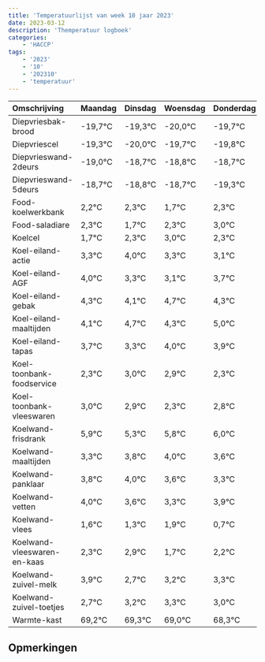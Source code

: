```yaml
---
title: 'Temperatuurlijst van week 10 jaar 2023'
date: 2023-03-12
description: 'Themperatuur logboek'
categories:
    - 'HACCP'
tags:
    - '2023'
    - '10'
    - '202310'
    - 'temperatuur'
---
```

|Omschrijving|Maandag|Dinsdag|Woensdag|Donderdag|Vrijdag|Zaterdag|Zondag|
|:---|:---|:---|:---|:---|:---|:---|:---|
|Diepvriesbak-brood|-19,7°C|-19,3°C|-20,0°C|-19,7°C|-19,8°C|-19,7°C|-20,3°C|
|Diepvriescel|-19,3°C|-20,0°C|-19,7°C|-19,8°C|-19,7°C|-20,3°C|-19,7°C|
|Diepvrieswand-2deurs|-19,0°C|-18,7°C|-18,8°C|-18,7°C|-19,3°C|-18,7°C|-18,0°C|
|Diepvrieswand-5deurs|-18,7°C|-18,8°C|-18,7°C|-19,3°C|-18,7°C|-18,0°C|-18,7°C|
|Food-koelwerkbank|2,2°C|2,3°C|1,7°C|2,3°C|3,0°C|2,3°C|2,1°C|
|Food-saladiare|2,3°C|1,7°C|2,3°C|3,0°C|2,3°C|2,1°C|2,7°C|
|Koelcel|1,7°C|2,3°C|3,0°C|2,3°C|2,1°C|2,7°C|2,3°C|
|Koel-eiland-actie|3,3°C|4,0°C|3,3°C|3,1°C|3,7°C|3,3°C|4,0°C|
|Koel-eiland-AGF|4,0°C|3,3°C|3,1°C|3,7°C|3,3°C|4,0°C|3,9°C|
|Koel-eiland-gebak|4,3°C|4,1°C|4,7°C|4,3°C|5,0°C|4,9°C|4,3°C|
|Koel-eiland-maaltijden|4,1°C|4,7°C|4,3°C|5,0°C|4,9°C|4,3°C|4,8°C|
|Koel-eiland-tapas|3,7°C|3,3°C|4,0°C|3,9°C|3,3°C|3,8°C|4,0°C|
|Koel-toonbank-foodservice|2,3°C|3,0°C|2,9°C|2,3°C|2,8°C|3,0°C|2,6°C|
|Koel-toonbank-vleeswaren|3,0°C|2,9°C|2,3°C|2,8°C|3,0°C|2,6°C|2,3°C|
|Koelwand-frisdrank|5,9°C|5,3°C|5,8°C|6,0°C|5,6°C|5,3°C|5,9°C|
|Koelwand-maaltijden|3,3°C|3,8°C|4,0°C|3,6°C|3,3°C|3,9°C|2,7°C|
|Koelwand-panklaar|3,8°C|4,0°C|3,6°C|3,3°C|3,9°C|2,7°C|3,2°C|
|Koelwand-vetten|4,0°C|3,6°C|3,3°C|3,9°C|2,7°C|3,2°C|3,3°C|
|Koelwand-vlees|1,6°C|1,3°C|1,9°C|0,7°C|1,2°C|1,3°C|1,0°C|
|Koelwand-vleeswaren-en-kaas|2,3°C|2,9°C|1,7°C|2,2°C|2,3°C|2,0°C|1,3°C|
|Koelwand-zuivel-melk|3,9°C|2,7°C|3,2°C|3,3°C|3,0°C|2,3°C|3,3°C|
|Koelwand-zuivel-toetjes|2,7°C|3,2°C|3,3°C|3,0°C|2,3°C|3,3°C|3,3°C|
|Warmte-kast|69,2°C|69,3°C|69,0°C|68,3°C|69,3°C|69,3°C|69,6°C|

## Opmerkingen


